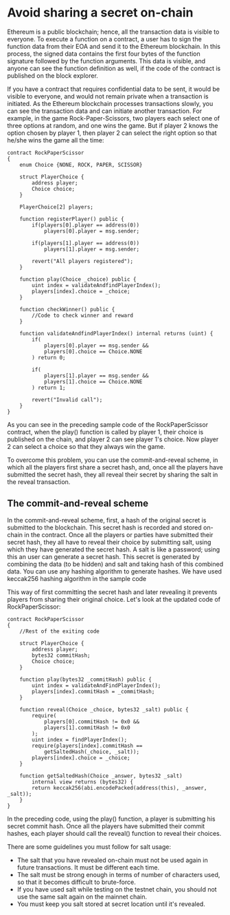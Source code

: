 # Avoid sharing a secret on-chain

Ethereum is a public blockchain; hence, all the transaction data is visible to everyone. To execute a function on a contract, a user has to sign the function data from their EOA and send it to the Ethereum blockchain. In this process, the signed data contains the first four bytes of the function signature followed by the function arguments. This data is visible, and anyone can see the function definition as well, if the code of the contract is published on the block explorer.

If you have a contract that requires confidential data to be sent, it would be visible to everyone, and would not remain private when a transaction is initiated. As the Ethereum blockchain processes transactions slowly, you can see the transaction data and can initiate another transaction. For example, in the game Rock-Paper-Scissors, two players each select one of three options at random, and one wins the game. But if player 2 knows the option chosen by player 1, then player 2 can select the right option so that he/she wins the game all the time:

```
contract RockPaperScissor
{
    enum Choice {NONE, ROCK, PAPER, SCISSOR}

    struct PlayerChoice {
        address player;
        Choice choice;
    }

    PlayerChoice[2] players;

    function registerPlayer() public {
        if(players[0].player == address(0))
            players[0].player = msg.sender;

        if(players[1].player == address(0))
            players[1].player = msg.sender;

        revert("All players registered");
    }

    function play(Choice _choice) public {
        uint index = validateAndfindPlayerIndex();
        players[index].choice = _choice;
    }

    function checkWinner() public {
        //Code to check winner and reward
    }

    function validateAndfindPlayerIndex() internal returns (uint) {
        if(
            players[0].player == msg.sender &&
            players[0].choice == Choice.NONE
        ) return 0;

        if(
            players[1].player == msg.sender &&
            players[1].choice == Choice.NONE
        ) return 1;

        revert("Invalid call");
    }
}
```

As you can see in the preceding sample code of the RockPaperScissor contract, when the play() function is called by player 1, their choice is published on the chain, and player 2 can see player 1's choice. Now player 2 can select a choice so that they always win the game.

To overcome this problem, you can use the commit-and-reveal scheme, in which all the players first share a secret hash, and, once all the players have submitted the secret hash, they all reveal their secret by sharing the salt in the reveal transaction.

## The commit-and-reveal scheme

In the commit-and-reveal scheme, first, a hash of the original secret is submitted to the blockchain. This secret hash is recorded and stored on-chain in the contract. Once all the players or parties have submitted their secret hash, they all have to reveal their choice by submitting salt, using which they have generated the secret hash. A salt is like a password; using this an user can generate a secret hash. This secret is generated by combining the data (to be hidden) and salt and taking hash of this combined data. You can use any hashing algorithm to generate hashes. We have used keccak256 hashing algorithm in the sample code

This way of first committing the secret hash and later revealing it prevents players from sharing their original choice. Let's look at the updated code of RockPaperScissor:

```
contract RockPaperScissor
{
    //Rest of the exiting code

    struct PlayerChoice {
        address player;
        bytes32 commitHash;
        Choice choice;
    }

    function play(bytes32 _commitHash) public {
        uint index = validateAndFindPlayerIndex();
        players[index].commitHash = _commitHash;
    }

    function reveal(Choice _choice, bytes32 _salt) public {
        require(
            players[0].commitHash != 0x0 &&
            players[1].commitHash != 0x0
        );
        uint index = findPlayerIndex();
        require(players[index].commitHash ==
            getSaltedHash(_choice, _salt));
        players[index].choice = _choice;
    }

    function getSaltedHash(Choice _answer, bytes32 _salt)
        internal view returns (bytes32) {
        return keccak256(abi.encodePacked(address(this), _answer, _salt));
    }
}
```

In the preceding code, using the play() function, a player is submitting his secret commit hash. Once all the players have submitted their commit hashes, each player should call the reveal() function to reveal their choices.

There are some guidelines you must follow for salt usage:

- The salt that you have revealed on-chain must not be used again in future transactions. It must be different each time.
- The salt must be strong enough in terms of number of characters used, so that it becomes difficult to brute-force.
- If you have used salt while testing on the testnet chain, you should not use the same salt again on the mainnet chain.
- You must keep you salt stored at secret location until it's revealed.
